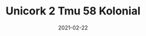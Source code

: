 ---
tags: 
  - "To Market"
  - "Cork Flooring"
title: "Unicork 2 Tmu 58 Kolonial"
designer: "To Market"
image_primary: "img/TMU%2058%20KOLONIAL.jpg"
href: "https://www.tomkt.com/unicork-2-swatches"
description: "11.82%22%20x%2023.63%22%20TILES"
category: "cork-flooring"
subtitle: ""
manufacturer: "ToMarket"
slug: "/manufacturers/tomarket/cork-flooring/to-market-unicork-2-tmu-58-kolonial"
date: "2021-02-22"
---